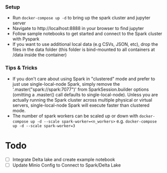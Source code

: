 ### Setup
- Run `docker-compose up -d` to bring up the spark cluster and jupyter server
- Navigate to http://localhost:8888 in your browser to find jupyter
- Follow sample notebooks to get started and connect to the Spark cluster with Pyspark
- If you want to use additional local data (e.g CSVs, JSON, etc), drop the files in the data folder (this folder is bind-mounted to all containers at /data inside the container)

### Tips & Tricks
- If you don't care about using Spark in "clustered" mode and prefer to just use  single-local-node Spark, simply remove the '.master("spark://spark:7077")' from SparkSession.builder options (omitting a .master() call defaults to single-local-node).  Unless you are actually running the Spark cluster across multiple physical or virtual servers, single-local-node Spark will execute faster than clustered mode.
- The number of spark workers can be scaled up or down with `docker-compose up -d --scale spark-worker=<n_workers>` e.g. `docker-compose up -d --scale spark-worker=3`

# Todo

- [ ] Integrate Delta lake and create example notebook
- [ ] Update Minio Config to Connect to Spark/Delta Lake